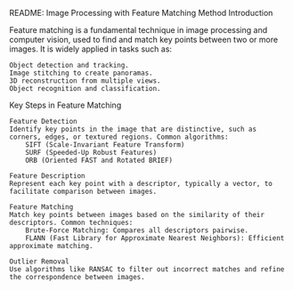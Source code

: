 README: Image Processing with Feature Matching Method
Introduction

Feature matching is a fundamental technique in image processing and computer vision, used to find and match key points between two or more images. It is widely applied in tasks such as:

    Object detection and tracking.
    Image stitching to create panoramas.
    3D reconstruction from multiple views.
    Object recognition and classification.

Key Steps in Feature Matching

    Feature Detection
    Identify key points in the image that are distinctive, such as corners, edges, or textured regions. Common algorithms:
        SIFT (Scale-Invariant Feature Transform)
        SURF (Speeded-Up Robust Features)
        ORB (Oriented FAST and Rotated BRIEF)

    Feature Description
    Represent each key point with a descriptor, typically a vector, to facilitate comparison between images.

    Feature Matching
    Match key points between images based on the similarity of their descriptors. Common techniques:
        Brute-Force Matching: Compares all descriptors pairwise.
        FLANN (Fast Library for Approximate Nearest Neighbors): Efficient approximate matching.

    Outlier Removal
    Use algorithms like RANSAC to filter out incorrect matches and refine the correspondence between images.
